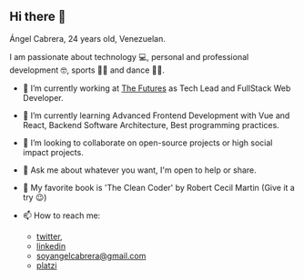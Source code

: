 ## Hi there 👋

Ángel Cabrera, 24 years old, Venezuelan.

I am passionate about technology 💻, personal and professional development 🤓, sports 🏋🏽 and dance 🕺🏽.

- 🔭 I’m currently working at [The Futures](https://www.thefutures.io) as Tech Lead and FullStack Web Developer.
- 🌱 I’m currently learning Advanced Frontend Development with Vue and React, Backend Software Architecture, Best programming practices.
- 👯 I’m looking to collaborate on open-source projects or high social impact projects.
- 💬 Ask me about whatever you want, I'm open to help or share.
- 📖 My favorite book is 'The Clean Coder' by Robert Cecil Martin (Give it a try 😉)

- 📫 How to reach me:
  * [twitter](https://www.twitter.com/langelcabrera),
  * [linkedin](https://www.linkedin.com/in/angel-cabrera/)
  * [soyangelcabrera@gmail.com](mailto:soyangelcabrera@gmail.com)
  * [platzi](https://www.platzi.com/@iangelcabrera)

<!--
**AngelCabrera/angelcabrera** is a ✨ _special_ ✨ repository because its `README.md` (this file) appears on your GitHub profile.

Here are some ideas to get you started:

- 🔭 I’m currently working on ...
- 🌱 I’m currently learning ...
- 👯 I’m looking to collaborate on ...
- 🤔 I’m looking for help with ...
- 💬 Ask me about ...
- 📫 How to reach me: ...
- 😄 Pronouns: ...
- ⚡ Fun fact: ...
-->
